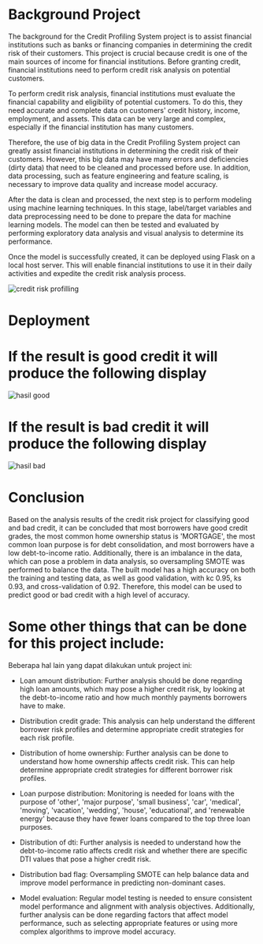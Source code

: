 # Background Project
The background for the Credit Profiling System project is to assist financial institutions such as banks or financing companies in determining the credit risk of their customers. This project is crucial because credit is one of the main sources of income for financial institutions. Before granting credit, financial institutions need to perform credit risk analysis on potential customers.

To perform credit risk analysis, financial institutions must evaluate the financial capability and eligibility of potential customers. To do this, they need accurate and complete data on customers' credit history, income, employment, and assets. This data can be very large and complex, especially if the financial institution has many customers.

Therefore, the use of big data in the Credit Profiling System project can greatly assist financial institutions in determining the credit risk of their customers. However, this big data may have many errors and deficiencies (dirty data) that need to be cleaned and processed before use. In addition, data processing, such as feature engineering and feature scaling, is necessary to improve data quality and increase model accuracy.

After the data is clean and processed, the next step is to perform modeling using machine learning techniques. In this stage, label/target variables and data preprocessing need to be done to prepare the data for machine learning models. The model can then be tested and evaluated by performing exploratory data analysis and visual analysis to determine its performance.

Once the model is successfully created, it can be deployed using Flask on a local host server. This will enable financial institutions to use it in their daily activities and expedite the credit risk analysis process.

![credit risk profilling](https://user-images.githubusercontent.com/100209360/235268497-183874d7-ce87-452d-a4f2-440d443ddca7.png)
# Deployment
# If the result is good credit it will produce the following display
![hasil good](https://user-images.githubusercontent.com/100209360/234748358-f348fadd-6f6b-4d4a-a4a1-e899b19027a8.PNG)

# If the result is bad credit it will produce the following display
![hasil bad](https://user-images.githubusercontent.com/100209360/234748665-a9fbc408-01c3-44d4-9d08-2742eac584af.PNG)

# Conclusion
Based on the analysis results of the credit risk project for classifying good and bad credit, it can be concluded that most borrowers have good credit grades, the most common home ownership status is 'MORTGAGE', the most common loan purpose is for debt consolidation, and most borrowers have a low debt-to-income ratio. Additionally, there is an imbalance in the data, which can pose a problem in data analysis, so oversampling SMOTE was performed to balance the data. The built model has a high accuracy on both the training and testing data, as well as good validation, with kc 0.95, ks 0.93, and cross-validation of 0.92. Therefore, this model can be used to predict good or bad credit with a high level of accuracy.

# Some other things that can be done for this project include:
Beberapa hal lain yang dapat dilakukan untuk project ini:

- Loan amount distribution: Further analysis should be done regarding high loan amounts, which may pose a higher credit risk, by looking at the debt-to-income ratio and how much monthly payments borrowers have to make.

- Distribution credit grade: This analysis can help understand the different borrower risk profiles and determine appropriate credit strategies for each risk profile.

- Distribution of home ownership: Further analysis can be done to understand how home ownership affects credit risk. This can help determine appropriate credit strategies for different borrower risk profiles.

- Loan purpose distribution: Monitoring is needed for loans with the purpose of 'other', 'major purpose', 'small business', 'car', 'medical', 'moving', 'vacation', 'wedding', 'house', 'educational', and 'renewable energy' because they have fewer loans compared to the top three loan purposes.

- Distribution of dti: Further analysis is needed to understand how the debt-to-income ratio affects credit risk and whether there are specific DTI values that pose a higher credit risk.
- Distribution bad flag: Oversampling SMOTE can help balance data and improve model performance in predicting non-dominant cases.

- Model evaluation: Regular model testing is needed to ensure consistent model performance and alignment with analysis objectives. Additionally, further analysis can be done regarding factors that affect model performance, such as selecting appropriate features or using more complex algorithms to improve model accuracy.
